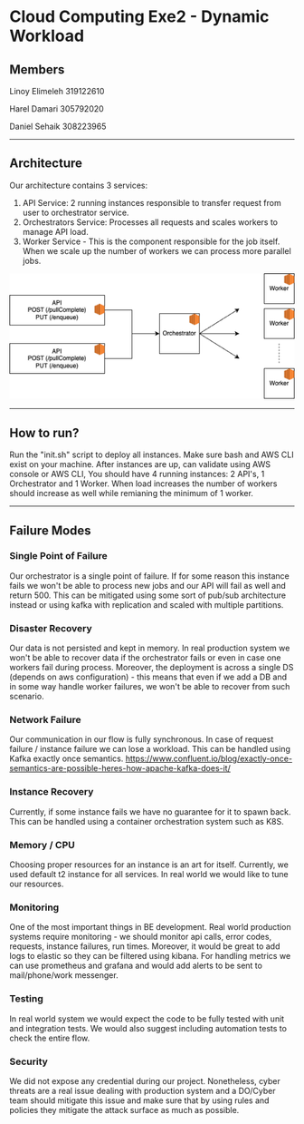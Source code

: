 # Cloud Computing Exe2 - Dynamic Workload


## Members

Linoy Elimeleh 319122610

Harel Damari 305792020

Daniel Sehaik 308223965


---

## Architecture
Our architecture contains 3 services:
1. API Service: 2 running instances responsible to transfer request from user to orchestrator service.
2. Orchestrators Service: Processes all requests and scales workers to manage API load. 
3. Worker Service - This is the component responsible for the job itself. When we scale up the number of workers we can process more parallel jobs.

 
![](architecture.png)

---

## How to run?
Run the "init.sh" script to deploy all instances.
Make sure bash and AWS CLI exist on your machine.
After instances are up, can validate using AWS console or AWS CLI, 
You should have 4 running instances: 2 API's, 1 Orchestrator and 1 Worker.
When load increases the number of workers should increase as well while remianing the minimum of 1 worker.


---
## Failure Modes

### Single Point of Failure
Our orchestrator is a single point of failure. If for some reason this instance fails we won't be able to process new jobs and our API will fail as well and return 500.
This can be mitigated using some sort of pub/sub architecture instead or using kafka with replication and scaled with multiple partitions.

### Disaster Recovery
Our data is not persisted and kept in memory. In real production system we won't be able to recover data if the orchestrator fails or even in case one workers fail during process.
Moreover, the deployment is across a single DS (depends on aws configuration) - this means that even if we add a DB and in some way handle worker failures, we won't be able to recover from such scenario.

### Network Failure
Our communication in our flow is fully synchronous. In case of request failure / instance failure we can lose a workload.
This can be handled using Kafka exactly once semantics.
https://www.confluent.io/blog/exactly-once-semantics-are-possible-heres-how-apache-kafka-does-it/

### Instance Recovery
Currently, if some instance fails we have no guarantee for it to spawn back.
This can be handled using a container orchestration system such as K8S.

### Memory / CPU
Choosing proper resources for an instance is an art for itself. Currently, we used default t2 instance for all services.
In real world we would like to tune our resources.

### Monitoring
One of the most important things in BE development. Real world production systems require monitoring - we should monitor api calls, error codes, requests, instance failures, run times.
Moreover, it would be great to add logs to elastic so they can be filtered using kibana.
For handling metrics we can use prometheus and grafana and would add alerts to be sent to mail/phone/work messenger.

### Testing
In real world system we would expect the code to be fully tested with unit and integration tests.
We would also suggest including automation tests to check the entire flow.

### Security
We did not expose any credential during our project. Nonetheless, cyber threats are a real issue dealing with production system and a DO/Cyber team should mitigate this issue and make sure that by using rules and policies they mitigate the attack surface as much as possible.